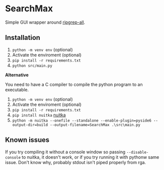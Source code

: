 # SearchMax

Simple GUI wrapper around [ripgrep-all](https://github.com/phiresky/ripgrep-all).

## Installation

1. `python -m venv env` (optional)
2. Activate the enviroment (optional)
3. `pip install -r requirements.txt`
4. `python src/main.py`

**Alternative**

You need to have a C compiler to compile the python program to an executable.

1. `python -m venv env` (optional)
2. Activate the enviroment (optional)
3. `pip install -r requirements.txt`
4. `pip install nuitka` [nuitka](https://nuitka.net/)
5. `python -m nuitka --onefile --standalone --enable-plugin=pyside6 --output-dir=build --output-filename=SearchMax .\src\main.py`

## Known issues

If you try compiling it without a console window so passing `--disable-console` to nuitka, it doesn't work, or if you try running it with pythonw same issue. Don't know why, probably stdout isn't piped properly from rga.

